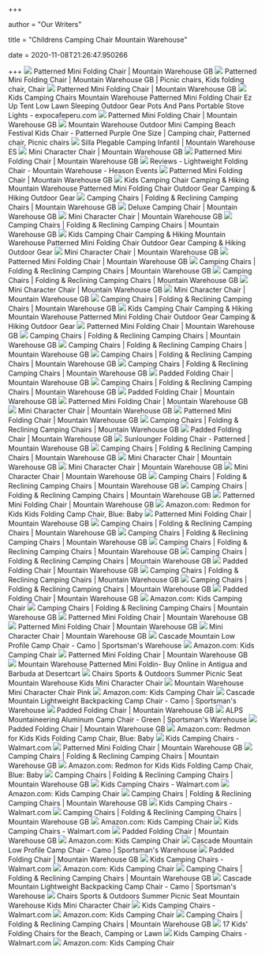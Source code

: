 +++
        
author = "Our Writers"
        
title = "Childrens Camping Chair Mountain Warehouse"
        
date = 2020-11-08T21:26:47.950266
        
+++
[ ![](https://img.cdn.mountainwarehouse.com/product/021747/021747_dbl_mini_chair_-_patterned_har_ss20_1.jpg?w=500)](https://img.cdn.mountainwarehouse.com/product/021747/021747_dbl_mini_chair_-_patterned_har_ss20_1.jpg?w=500) Patterned Mini Folding Chair | Mountain Warehouse GB
[ ![](https://i.pinimg.com/originals/b4/83/a0/b483a0b70cf672af16301aaecfc35845.jpg)](https://i.pinimg.com/originals/b4/83/a0/b483a0b70cf672af16301aaecfc35845.jpg) Patterned Mini Folding Chair | Mountain Warehouse GB | Picnic chairs, Kids  folding chair, Chair
[ ![](https://img.cdn.mountainwarehouse.com/product/021747/021747_dbl_mini_chair_-_patterned_har_ss20_4.jpg)](https://img.cdn.mountainwarehouse.com/product/021747/021747_dbl_mini_chair_-_patterned_har_ss20_4.jpg) Patterned Mini Folding Chair | Mountain Warehouse GB
[ ![](https://www.expocafeperu.com/w/2020/05/kids-camping-chairs-mountain-warehouse-patterned-mini-folding-chair-ez-up-tent-low-lawn-sleeping.jpg)](https://www.expocafeperu.com/w/2020/05/kids-camping-chairs-mountain-warehouse-patterned-mini-folding-chair-ez-up-tent-low-lawn-sleeping.jpg) Kids Camping Chairs Mountain Warehouse Patterned Mini Folding Chair Ez Up  Tent Low Lawn Sleeping Outdoor Gear Pots And Pans Portable Stove Lights -  expocafeperu.com
[ ![](https://img.cdn.mountainwarehouse.com/product/021747/021747_pur_mini_chair_-_patterned_har_ss18_1.jpg)](https://img.cdn.mountainwarehouse.com/product/021747/021747_pur_mini_chair_-_patterned_har_ss18_1.jpg) Patterned Mini Folding Chair | Mountain Warehouse GB
[ ![](https://i.pinimg.com/originals/e1/bb/81/e1bb81eecc730a5a41d8f8d268730028.jpg)](https://i.pinimg.com/originals/e1/bb/81/e1bb81eecc730a5a41d8f8d268730028.jpg) Mountain Warehouse Outdoor Mini Camping Beach Festival Kids Chair -  Patterned Purple One Size | Camping chair, Patterned chair, Picnic chairs
[ ![](https://img.cdn.mountainwarehouse.com/product/021747/021747_dbl_mini_chair_-_patterned_har_ss20_2.jpg)](https://img.cdn.mountainwarehouse.com/product/021747/021747_dbl_mini_chair_-_patterned_har_ss20_2.jpg) Silla Plegable Camping Infantil | Mountain Warehouse ES
[ ![](https://img.cdn.mountainwarehouse.com/product/029957/029957_grn_mini_character_chair_har_ss20_1.jpg?w=500)](https://img.cdn.mountainwarehouse.com/product/029957/029957_grn_mini_character_chair_har_ss20_1.jpg?w=500) Mini Character Chair | Mountain Warehouse GB
[ ![](https://img.cdn.mountainwarehouse.com/product/021747/021747_pur_mini_chair_-_patterned_har_ss18_2.jpg)](https://img.cdn.mountainwarehouse.com/product/021747/021747_pur_mini_chair_-_patterned_har_ss18_2.jpg) Patterned Mini Folding Chair | Mountain Warehouse GB
[ ![](http://www.heason.net/images/srv/calendar/2017%20Reviews/Mountain%20Warehouse%20LIghtweight%20Camping%20Chair.png)](http://www.heason.net/images/srv/calendar/2017%20Reviews/Mountain%20Warehouse%20LIghtweight%20Camping%20Chair.png) Reviews - Lightweight Folding Chair - Mountain Warehouse - Heason Events
[ ![](https://img.cdn.mountainwarehouse.com/product/021747/021747_ora_mini_chair_-_patterned_har_ss19_3.jpg)](https://img.cdn.mountainwarehouse.com/product/021747/021747_ora_mini_chair_-_patterned_har_ss19_3.jpg) Patterned Mini Folding Chair | Mountain Warehouse GB
[ ![](http://img.cdn.mountainwarehouse.com/product/022668/022668_cac_folding_chair_-_patterned_web_har_ss19_1.jpg)](http://img.cdn.mountainwarehouse.com/product/022668/022668_cac_folding_chair_-_patterned_web_har_ss19_1.jpg) Kids Camping Chair Camping & Hiking Mountain Warehouse Patterned Mini Folding  Chair Outdoor Gear Camping & Hiking Outdoor Gear
[ ![](https://img.cdn.mountainwarehouse.com/product/022677/022677_nav_reclining_chair_-_patterned_har_ss20_1.jpg)](https://img.cdn.mountainwarehouse.com/product/022677/022677_nav_reclining_chair_-_patterned_har_ss20_1.jpg) Camping Chairs | Folding & Reclining Camping Chairs | Mountain Warehouse GB
[ ![](https://img.cdn.mountainwarehouse.com/product/022882/022882_nav_deluxe_king_chair_har_ss20_1.jpg?w=450)](https://img.cdn.mountainwarehouse.com/product/022882/022882_nav_deluxe_king_chair_har_ss20_1.jpg?w=450) Deluxe Camping Chair | Mountain Warehouse GB
[ ![](https://img.cdn.mountainwarehouse.com/product/029957/029957_grn_mini_character_chair_har_ss20_2.jpg)](https://img.cdn.mountainwarehouse.com/product/029957/029957_grn_mini_character_chair_har_ss20_2.jpg) Mini Character Chair | Mountain Warehouse GB
[ ![](https://img.cdn.mountainwarehouse.com/product/035638/035638_lgr_garden_rocking_chair_har_ss20_2.jpg)](https://img.cdn.mountainwarehouse.com/product/035638/035638_lgr_garden_rocking_chair_har_ss20_2.jpg) Camping Chairs | Folding & Reclining Camping Chairs | Mountain Warehouse GB
[ ![](https://images-eu.ssl-images-amazon.com/images/I/41nwWegxxgL._AC_US200_.jpg)](https://images-eu.ssl-images-amazon.com/images/I/41nwWegxxgL._AC_US200_.jpg) Kids Camping Chair Camping & Hiking Mountain Warehouse Patterned Mini Folding  Chair Outdoor Gear Camping & Hiking Outdoor Gear
[ ![](https://img.cdn.mountainwarehouse.com/product/029957/029957_tur_mini_character_chair_har_ss20_1.jpg)](https://img.cdn.mountainwarehouse.com/product/029957/029957_tur_mini_character_chair_har_ss20_1.jpg) Mini Character Chair | Mountain Warehouse GB
[ ![](https://img.cdn.mountainwarehouse.com/product/021747/021747_nav_mini_chair_-_patterned_har_ss19_2.jpg)](https://img.cdn.mountainwarehouse.com/product/021747/021747_nav_mini_chair_-_patterned_har_ss19_2.jpg) Patterned Mini Folding Chair | Mountain Warehouse GB
[ ![](https://img.cdn.mountainwarehouse.com/product/022657/022657_str_folding_chair_-_patterned_har_ss20_1.jpg)](https://img.cdn.mountainwarehouse.com/product/022657/022657_str_folding_chair_-_patterned_har_ss20_1.jpg) Camping Chairs | Folding & Reclining Camping Chairs | Mountain Warehouse GB
[ ![](https://img.cdn.mountainwarehouse.com/product/022657/022657_lte_folding_chair_-_patterned_har_ss20_1.jpg)](https://img.cdn.mountainwarehouse.com/product/022657/022657_lte_folding_chair_-_patterned_har_ss20_1.jpg) Camping Chairs | Folding & Reclining Camping Chairs | Mountain Warehouse GB
[ ![](https://img.cdn.mountainwarehouse.com/product/029957/029957_tur_mini_character_chair_har_ss20_5.jpg)](https://img.cdn.mountainwarehouse.com/product/029957/029957_tur_mini_character_chair_har_ss20_5.jpg) Mini Character Chair | Mountain Warehouse GB
[ ![](https://img.cdn.mountainwarehouse.com/product/029957/029957_grn_mini_character_chair_har_ss20_5.jpg)](https://img.cdn.mountainwarehouse.com/product/029957/029957_grn_mini_character_chair_har_ss20_5.jpg) Mini Character Chair | Mountain Warehouse GB
[ ![](https://img.cdn.mountainwarehouse.com/product/030063/030063_red_sunlounger_folding_chair_-_patterned_har_ss20_2.jpg)](https://img.cdn.mountainwarehouse.com/product/030063/030063_red_sunlounger_folding_chair_-_patterned_har_ss20_2.jpg) Camping Chairs | Folding & Reclining Camping Chairs | Mountain Warehouse GB
[ ![](https://images-na.ssl-images-amazon.com/images/I/71oleyzTzzL._AC_UL320_SR214,320_.jpg)](https://images-na.ssl-images-amazon.com/images/I/71oleyzTzzL._AC_UL320_SR214,320_.jpg) Kids Camping Chair Camping & Hiking Mountain Warehouse Patterned Mini Folding  Chair Outdoor Gear Camping & Hiking Outdoor Gear
[ ![](https://img.cdn.mountainwarehouse.com/rs/productimages/021/021747_STR_SRIPE_CHAIR_SS14_1_l.jpg)](https://img.cdn.mountainwarehouse.com/rs/productimages/021/021747_STR_SRIPE_CHAIR_SS14_1_l.jpg) Patterned Mini Folding Chair | Mountain Warehouse GB
[ ![](https://img.cdn.mountainwarehouse.com/product/022673/022673_nav_padded_folding_chair_-_patterned_har_ss20_1.jpg)](https://img.cdn.mountainwarehouse.com/product/022673/022673_nav_padded_folding_chair_-_patterned_har_ss20_1.jpg) Camping Chairs | Folding & Reclining Camping Chairs | Mountain Warehouse GB
[ ![](https://img.cdn.mountainwarehouse.com/product/022677/022677_str_reclining_chair_-_patterned_har_ss20_2.jpg)](https://img.cdn.mountainwarehouse.com/product/022677/022677_str_reclining_chair_-_patterned_har_ss20_2.jpg) Camping Chairs | Folding & Reclining Camping Chairs | Mountain Warehouse GB
[ ![](https://img.cdn.mountainwarehouse.com/product/029950/029950_dgn_folding_soft_padded_armchair_har_ss20_2.jpg)](https://img.cdn.mountainwarehouse.com/product/029950/029950_dgn_folding_soft_padded_armchair_har_ss20_2.jpg) Camping Chairs | Folding & Reclining Camping Chairs | Mountain Warehouse GB
[ ![](https://img.cdn.mountainwarehouse.com/product/022677/022677_kha_reclining_chair_-_patterned_har_ss20_2.jpg)](https://img.cdn.mountainwarehouse.com/product/022677/022677_kha_reclining_chair_-_patterned_har_ss20_2.jpg) Camping Chairs | Folding & Reclining Camping Chairs | Mountain Warehouse GB
[ ![](https://img.cdn.mountainwarehouse.com/product/022673/022673_tur_padded_folding_chair_patterned_har_ss17_1.jpg)](https://img.cdn.mountainwarehouse.com/product/022673/022673_tur_padded_folding_chair_patterned_har_ss17_1.jpg) Padded Folding Chair | Mountain Warehouse GB
[ ![](https://img.cdn.mountainwarehouse.com/product/025183/025183_bla_reclining_chair_-_plain_har_ss20_1.jpg?w=175)](https://img.cdn.mountainwarehouse.com/product/025183/025183_bla_reclining_chair_-_plain_har_ss20_1.jpg?w=175) Camping Chairs | Folding & Reclining Camping Chairs | Mountain Warehouse GB
[ ![](https://img.cdn.mountainwarehouse.com/product/022673/022673_cac_padded_folding_chair_-_patterned_har_ss19_1.jpg)](https://img.cdn.mountainwarehouse.com/product/022673/022673_cac_padded_folding_chair_-_patterned_har_ss19_1.jpg) Padded Folding Chair | Mountain Warehouse GB
[ ![](https://img.cdn.mountainwarehouse.com/product/021747/021747_pin_mini_chair_-_patterned_har_ss20_4.jpg)](https://img.cdn.mountainwarehouse.com/product/021747/021747_pin_mini_chair_-_patterned_har_ss20_4.jpg) Patterned Mini Folding Chair | Mountain Warehouse GB
[ ![](https://img.cdn.mountainwarehouse.com/product/029957/029957_blu_mini_character_chair__har_ss19_2.jpg)](https://img.cdn.mountainwarehouse.com/product/029957/029957_blu_mini_character_chair__har_ss19_2.jpg) Mini Character Chair | Mountain Warehouse GB
[ ![](https://img.cdn.mountainwarehouse.com/product/021747/021747_ora_mini_chair_-_patterned_har_ss19_2.jpg)](https://img.cdn.mountainwarehouse.com/product/021747/021747_ora_mini_chair_-_patterned_har_ss19_2.jpg) Patterned Mini Folding Chair | Mountain Warehouse GB
[ ![](https://img.cdn.mountainwarehouse.com/product/035638/035638_lgr_garden_rocking_chair_har_ss20_1.jpg)](https://img.cdn.mountainwarehouse.com/product/035638/035638_lgr_garden_rocking_chair_har_ss20_1.jpg) Camping Chairs | Folding & Reclining Camping Chairs | Mountain Warehouse GB
[ ![](https://img.cdn.mountainwarehouse.com/product/022673/022673_lim_padded_folding_chair_-_patterned_har_ss18_1.jpg)](https://img.cdn.mountainwarehouse.com/product/022673/022673_lim_padded_folding_chair_-_patterned_har_ss18_1.jpg) Padded Folding Chair | Mountain Warehouse GB
[ ![](https://img.cdn.mountainwarehouse.com/product/030063/030063_red_sunlounger_folding_chair_-_patterned_har_ss20_1.jpg?w=500)](https://img.cdn.mountainwarehouse.com/product/030063/030063_red_sunlounger_folding_chair_-_patterned_har_ss20_1.jpg?w=500) Sunlounger Folding Chair - Patterned | Mountain Warehouse GB
[ ![](https://img.cdn.mountainwarehouse.com/product/022685/022685_bla_directors_chair_fur_ss15_4.jpg)](https://img.cdn.mountainwarehouse.com/product/022685/022685_bla_directors_chair_fur_ss15_4.jpg) Camping Chairs | Folding & Reclining Camping Chairs | Mountain Warehouse GB
[ ![](https://img.cdn.mountainwarehouse.com/product/029957/029957_pin_mini_character_chair__har_ss19_4.jpg)](https://img.cdn.mountainwarehouse.com/product/029957/029957_pin_mini_character_chair__har_ss19_4.jpg) Mini Character Chair | Mountain Warehouse GB
[ ![](https://img.cdn.mountainwarehouse.com/product/029957/029957_tur_mini_character_chair_har_ss20_2.jpg)](https://img.cdn.mountainwarehouse.com/product/029957/029957_tur_mini_character_chair_har_ss20_2.jpg) Mini Character Chair | Mountain Warehouse GB
[ ![](https://img.cdn.mountainwarehouse.com/product/029957/029957_blu_mini_character_chair__har_ss19_4.jpg)](https://img.cdn.mountainwarehouse.com/product/029957/029957_blu_mini_character_chair__har_ss19_4.jpg) Mini Character Chair | Mountain Warehouse GB
[ ![](https://img.cdn.mountainwarehouse.com/product/022657/022657_lte_folding_chair_-_patterned_har_ss20_2.jpg)](https://img.cdn.mountainwarehouse.com/product/022657/022657_lte_folding_chair_-_patterned_har_ss20_2.jpg) Camping Chairs | Folding & Reclining Camping Chairs | Mountain Warehouse GB
[ ![](https://img.cdn.mountainwarehouse.com/product/022657/022657_kha_folding_chair_-_patterned_har_ss20_1.jpg)](https://img.cdn.mountainwarehouse.com/product/022657/022657_kha_folding_chair_-_patterned_har_ss20_1.jpg) Camping Chairs | Folding & Reclining Camping Chairs | Mountain Warehouse GB
[ ![](https://img.cdn.mountainwarehouse.com/product/021747/021747_blu_mini_chair_patterned_har_ss17_3.jpg)](https://img.cdn.mountainwarehouse.com/product/021747/021747_blu_mini_chair_patterned_har_ss17_3.jpg) Patterned Mini Folding Chair | Mountain Warehouse GB
[ ![](https://images-na.ssl-images-amazon.com/images/I/71WMgX32lJL._SL1500_.jpg)](https://images-na.ssl-images-amazon.com/images/I/71WMgX32lJL._SL1500_.jpg) Amazon.com: Redmon for Kids Kids Folding Camp Chair, Blue: Baby
[ ![](https://img.cdn.mountainwarehouse.com/product/021747/021747_pin_mini_chair_-_patterned_har_ss20_1.jpg)](https://img.cdn.mountainwarehouse.com/product/021747/021747_pin_mini_chair_-_patterned_har_ss20_1.jpg) Patterned Mini Folding Chair | Mountain Warehouse GB
[ ![](https://img.cdn.mountainwarehouse.com/product/030059/030059_bla_reclining_chair_table_har_ss19_1.jpg)](https://img.cdn.mountainwarehouse.com/product/030059/030059_bla_reclining_chair_table_har_ss19_1.jpg) Camping Chairs | Folding & Reclining Camping Chairs | Mountain Warehouse GB
[ ![](https://img.cdn.mountainwarehouse.com/product/035646/035646_bla_double_reclining_chair_-_plain_har_ss20_1.jpg)](https://img.cdn.mountainwarehouse.com/product/035646/035646_bla_double_reclining_chair_-_plain_har_ss20_1.jpg) Camping Chairs | Folding & Reclining Camping Chairs | Mountain Warehouse GB
[ ![](https://img.cdn.mountainwarehouse.com/product/025973/025973_bla_lightweight_directors_chair_har_ss18_1.jpg)](https://img.cdn.mountainwarehouse.com/product/025973/025973_bla_lightweight_directors_chair_har_ss18_1.jpg) Camping Chairs | Folding & Reclining Camping Chairs | Mountain Warehouse GB
[ ![](https://img.cdn.mountainwarehouse.com/product/039484/039484_one_vango_pop_chair_har_ss20_1.jpg)](https://img.cdn.mountainwarehouse.com/product/039484/039484_one_vango_pop_chair_har_ss20_1.jpg) Camping Chairs | Folding & Reclining Camping Chairs | Mountain Warehouse GB
[ ![](https://img.cdn.mountainwarehouse.com/product/022673/022673_cac_padded_folding_chair_-_patterned_har_ss19_5.jpg)](https://img.cdn.mountainwarehouse.com/product/022673/022673_cac_padded_folding_chair_-_patterned_har_ss19_5.jpg) Padded Folding Chair | Mountain Warehouse GB
[ ![](https://img.cdn.mountainwarehouse.com/product/030060/030060_nav_sunlounger_folding_chair_har_ss20_2.jpg)](https://img.cdn.mountainwarehouse.com/product/030060/030060_nav_sunlounger_folding_chair_har_ss20_2.jpg) Camping Chairs | Folding & Reclining Camping Chairs | Mountain Warehouse GB
[ ![](https://img.cdn.mountainwarehouse.com/product/039486/039486_one_vango_dune_chair_har_ss20_1.jpg)](https://img.cdn.mountainwarehouse.com/product/039486/039486_one_vango_dune_chair_har_ss20_1.jpg) Camping Chairs | Folding & Reclining Camping Chairs | Mountain Warehouse GB
[ ![](https://img.cdn.mountainwarehouse.com/product/022673/022673_nav_padded_folding_chair_-_patterned_har_ss20_3.jpg)](https://img.cdn.mountainwarehouse.com/product/022673/022673_nav_padded_folding_chair_-_patterned_har_ss20_3.jpg) Padded Folding Chair | Mountain Warehouse GB
[ ![](https://m.media-amazon.com/images/I/717PHi0X1bL._AC_UY218_.jpg)](https://m.media-amazon.com/images/I/717PHi0X1bL._AC_UY218_.jpg) Amazon.com: Kids Camping Chair
[ ![](https://img.cdn.mountainwarehouse.com/product/030060/030060_nav_sunlounger_folding_chair_har_ss20_1.jpg)](https://img.cdn.mountainwarehouse.com/product/030060/030060_nav_sunlounger_folding_chair_har_ss20_1.jpg) Camping Chairs | Folding & Reclining Camping Chairs | Mountain Warehouse GB
[ ![](https://img.cdn.mountainwarehouse.com/product/021747/021747_pin_mini_chair_-_patterned_har_ss20_2.jpg)](https://img.cdn.mountainwarehouse.com/product/021747/021747_pin_mini_chair_-_patterned_har_ss20_2.jpg) Patterned Mini Folding Chair | Mountain Warehouse GB
[ ![](https://img.cdn.mountainwarehouse.com/product/021747/021747_grn_mini_chair_-_patterned_har_ss18_1.jpg)](https://img.cdn.mountainwarehouse.com/product/021747/021747_grn_mini_chair_-_patterned_har_ss18_1.jpg) Patterned Mini Folding Chair | Mountain Warehouse GB
[ ![](https://img.cdn.mountainwarehouse.com/product/029957/029957_pin_mini_character_chair__har_ss19_2.jpg)](https://img.cdn.mountainwarehouse.com/product/029957/029957_pin_mini_character_chair__har_ss19_2.jpg) Mini Character Chair | Mountain Warehouse GB
[ ![](https://www.sportsmans.com/medias/cascade-mountain-low-profile-camp-chair-camo-1536170-1.jpg?context=bWFzdGVyfGltYWdlc3wxNjczODh8aW1hZ2UvanBlZ3xpbWFnZXMvaDI3L2hlMC85Mjg0MDcxOTgxMDg2LmpwZ3xjNzc5NTAzYWFlZjJjZmE4YTAzNDFlMjYyYjg0MmJlODY2MjBkMzRjNzg4NmU0ZmJjODU3YTZlYzZiMDc3MzI5)](https://www.sportsmans.com/medias/cascade-mountain-low-profile-camp-chair-camo-1536170-1.jpg?context=bWFzdGVyfGltYWdlc3wxNjczODh8aW1hZ2UvanBlZ3xpbWFnZXMvaDI3L2hlMC85Mjg0MDcxOTgxMDg2LmpwZ3xjNzc5NTAzYWFlZjJjZmE4YTAzNDFlMjYyYjg0MmJlODY2MjBkMzRjNzg4NmU0ZmJjODU3YTZlYzZiMDc3MzI5) Cascade Mountain Low Profile Camp Chair - Camo | Sportsman's Warehouse
[ ![](https://m.media-amazon.com/images/I/41MBLBa3sZL._SS400_.jpg)](https://m.media-amazon.com/images/I/41MBLBa3sZL._SS400_.jpg) Amazon.com: Kids Camping Chair
[ ![](https://img.cdn.mountainwarehouse.com/product/021747/021747_nav_mini_chair_-_patterned_har_ss19_3.jpg)](https://img.cdn.mountainwarehouse.com/product/021747/021747_nav_mini_chair_-_patterned_har_ss19_3.jpg) Patterned Mini Folding Chair | Mountain Warehouse GB
[ ![](https://m.media-amazon.com/images/I/811ipkF-B6L.jpg)](https://m.media-amazon.com/images/I/811ipkF-B6L.jpg) Mountain Warehouse Patterned Mini Foldin- Buy Online in Antigua and Barbuda  at Desertcart
[ ![](https://images-na.ssl-images-amazon.com/images/I/61YGH2fsUwL._AC_SL1001_.jpg)](https://images-na.ssl-images-amazon.com/images/I/61YGH2fsUwL._AC_SL1001_.jpg) Chairs Sports & Outdoors Summer Picnic Seat Mountain Warehouse Kids Mini  Character Chair
[ ![](https://img.cdn.mountainwarehouse.com/product/029957/029957_pin_mini_character_chair__har_ss19_1.jpg)](https://img.cdn.mountainwarehouse.com/product/029957/029957_pin_mini_character_chair__har_ss19_1.jpg) Mountain Warehouse Mini Character Chair Pink
[ ![](https://m.media-amazon.com/images/I/91A+X+FhqtL._AC_UY218_.jpg)](https://m.media-amazon.com/images/I/91A+X+FhqtL._AC_UY218_.jpg) Amazon.com: Kids Camping Chair
[ ![](https://www.sportsmans.com/medias/cascade-mountain-lightweight-backpacking-camp-chair-camo-1536169-1.jpg?context=bWFzdGVyfGltYWdlc3wxNDgwMzh8aW1hZ2UvanBlZ3xpbWFnZXMvaGRlL2gxZi85Mjg0MDcwODAxNDM4LmpwZ3xhZTM3MDQyZmU4NTE1MzNlMWYwZjlhZGM2ZjVlOWJhMDBiMjcwMzllNDgyNTVmMjczOTNiZjk0Y2U0NDIzMzYy)](https://www.sportsmans.com/medias/cascade-mountain-lightweight-backpacking-camp-chair-camo-1536169-1.jpg?context=bWFzdGVyfGltYWdlc3wxNDgwMzh8aW1hZ2UvanBlZ3xpbWFnZXMvaGRlL2gxZi85Mjg0MDcwODAxNDM4LmpwZ3xhZTM3MDQyZmU4NTE1MzNlMWYwZjlhZGM2ZjVlOWJhMDBiMjcwMzllNDgyNTVmMjczOTNiZjk0Y2U0NDIzMzYy) Cascade Mountain Lightweight Backpacking Camp Chair - Camo | Sportsman's  Warehouse
[ ![](https://img.cdn.mountainwarehouse.com/product/022673/022673_dbl_padded_folding_chair_-_patterned_har_ss19_5.jpg)](https://img.cdn.mountainwarehouse.com/product/022673/022673_dbl_padded_folding_chair_-_patterned_har_ss19_5.jpg) Padded Folding Chair | Mountain Warehouse GB
[ ![](https://www.sportsmans.com/medias/alps-mountaineering-aluminum-camp-chair-1114275-1.jpg?context=bWFzdGVyfGltYWdlc3wxMDg2NzZ8aW1hZ2UvanBlZ3xpbWFnZXMvaGQ0L2gyYS84ODUyNzQwMjQzNDg2LmpwZ3w0NjQ1NDc2MjJkM2EzZGMzYmY3MjhjNzdiYzRiYmFlOWEzNmIzNzY1OWI1ZjliMzM0ODk2Y2YxNDcwY2VhNWNm)](https://www.sportsmans.com/medias/alps-mountaineering-aluminum-camp-chair-1114275-1.jpg?context=bWFzdGVyfGltYWdlc3wxMDg2NzZ8aW1hZ2UvanBlZ3xpbWFnZXMvaGQ0L2gyYS84ODUyNzQwMjQzNDg2LmpwZ3w0NjQ1NDc2MjJkM2EzZGMzYmY3MjhjNzdiYzRiYmFlOWEzNmIzNzY1OWI1ZjliMzM0ODk2Y2YxNDcwY2VhNWNm) ALPS Mountaineering Aluminum Camp Chair - Green | Sportsman's Warehouse
[ ![](https://img.cdn.mountainwarehouse.com/product/022673/022673_dbl_padded_folding_chair_-_patterned_har_ss19_1.jpg)](https://img.cdn.mountainwarehouse.com/product/022673/022673_dbl_padded_folding_chair_-_patterned_har_ss19_1.jpg) Padded Folding Chair | Mountain Warehouse GB
[ ![](https://images-na.ssl-images-amazon.com/images/I/81Fg1%2BJ5f1L._AC_UL320_SR262,320_.jpg)](https://images-na.ssl-images-amazon.com/images/I/81Fg1%2BJ5f1L._AC_UL320_SR262,320_.jpg) Amazon.com: Redmon for Kids Kids Folding Camp Chair, Blue: Baby
[ ![](https://i5.walmartimages.com/asr/0f289ab0-8e8f-4aea-bda7-2ac6368455dd_1.ed1bfc14e9aa6b4da301fb0c6eb276f8.png?odnHeight=200&odnWidth=200&odnBg=ffffff)](https://i5.walmartimages.com/asr/0f289ab0-8e8f-4aea-bda7-2ac6368455dd_1.ed1bfc14e9aa6b4da301fb0c6eb276f8.png?odnHeight=200&odnWidth=200&odnBg=ffffff) Kids Camping Chairs - Walmart.com
[ ![](https://img.cdn.mountainwarehouse.com/rs/productimages/021/021747_STR_SRIPE_CHAIR_SS14_2_l.jpg)](https://img.cdn.mountainwarehouse.com/rs/productimages/021/021747_STR_SRIPE_CHAIR_SS14_2_l.jpg) Patterned Mini Folding Chair | Mountain Warehouse GB
[ ![](https://img.cdn.mountainwarehouse.com/product/022677/022677_lte_reclining_chair_-_patterned_har_ss20_1.jpg)](https://img.cdn.mountainwarehouse.com/product/022677/022677_lte_reclining_chair_-_patterned_har_ss20_1.jpg) Camping Chairs | Folding & Reclining Camping Chairs | Mountain Warehouse GB
[ ![](https://images-na.ssl-images-amazon.com/images/I/91J3-9-ehwL._AC_UL320_SR264,320_.jpg)](https://images-na.ssl-images-amazon.com/images/I/91J3-9-ehwL._AC_UL320_SR264,320_.jpg) Amazon.com: Redmon for Kids Kids Folding Camp Chair, Blue: Baby
[ ![](https://img.cdn.mountainwarehouse.com/product/022677/022677_lte_reclining_chair_-_patterned_har_ss20_2.jpg)](https://img.cdn.mountainwarehouse.com/product/022677/022677_lte_reclining_chair_-_patterned_har_ss20_2.jpg) Camping Chairs | Folding & Reclining Camping Chairs | Mountain Warehouse GB
[ ![](https://i5.walmartimages.com/asr/c7c5c067-0b8b-43eb-9d27-f1688a04a082_1.edc19532793d59aa50adb81b18d49df5.jpeg?odnHeight=200&odnWidth=200&odnBg=ffffff)](https://i5.walmartimages.com/asr/c7c5c067-0b8b-43eb-9d27-f1688a04a082_1.edc19532793d59aa50adb81b18d49df5.jpeg?odnHeight=200&odnWidth=200&odnBg=ffffff) Kids Camping Chairs - Walmart.com
[ ![](https://m.media-amazon.com/images/I/71t2ixi5j1L._AC_UY218_.jpg)](https://m.media-amazon.com/images/I/71t2ixi5j1L._AC_UY218_.jpg) Amazon.com: Kids Camping Chair
[ ![](https://img.cdn.mountainwarehouse.com/product/030058/030058_nav_reclining_chair_with_sun_shade_har_ss19_2.jpg)](https://img.cdn.mountainwarehouse.com/product/030058/030058_nav_reclining_chair_with_sun_shade_har_ss19_2.jpg) Camping Chairs | Folding & Reclining Camping Chairs | Mountain Warehouse GB
[ ![](https://i5.walmartimages.com/asr/38949088-3994-4917-88a9-eb1d450f4fc0_3.33db19578ccbee896242b43f0da15e9a.jpeg?odnHeight=200&odnWidth=200&odnBg=ffffff)](https://i5.walmartimages.com/asr/38949088-3994-4917-88a9-eb1d450f4fc0_3.33db19578ccbee896242b43f0da15e9a.jpeg?odnHeight=200&odnWidth=200&odnBg=ffffff) Kids Camping Chairs - Walmart.com
[ ![](https://img.cdn.mountainwarehouse.com/product/022677/022677_dbl_reclining_chair_-_patterned_har_ss19_1.jpg)](https://img.cdn.mountainwarehouse.com/product/022677/022677_dbl_reclining_chair_-_patterned_har_ss19_1.jpg) Camping Chairs | Folding & Reclining Camping Chairs | Mountain Warehouse GB
[ ![](https://m.media-amazon.com/images/I/81maNNXRVKL._AC_UY218_.jpg)](https://m.media-amazon.com/images/I/81maNNXRVKL._AC_UY218_.jpg) Amazon.com: Kids Camping Chair
[ ![](https://i5.walmartimages.com/asr/e760f5f4-032a-4a3c-b207-16f46f1c2e43.380cb0199c71a6b83e342096249a47f8.jpeg?odnHeight=200&odnWidth=200&odnBg=ffffff)](https://i5.walmartimages.com/asr/e760f5f4-032a-4a3c-b207-16f46f1c2e43.380cb0199c71a6b83e342096249a47f8.jpeg?odnHeight=200&odnWidth=200&odnBg=ffffff) Kids Camping Chairs - Walmart.com
[ ![](https://img.cdn.mountainwarehouse.com/product/022673/022673_cac_padded_folding_chair_-_patterned_har_ss19_4.jpg)](https://img.cdn.mountainwarehouse.com/product/022673/022673_cac_padded_folding_chair_-_patterned_har_ss19_4.jpg) Padded Folding Chair | Mountain Warehouse GB
[ ![](https://m.media-amazon.com/images/I/61hg70zPKjL._AC_UY218_.jpg)](https://m.media-amazon.com/images/I/61hg70zPKjL._AC_UY218_.jpg) Amazon.com: Kids Camping Chair
[ ![](https://www.sportsmans.com/medias/cascade-mountain-low-profile-camp-chair-camo-1536170-3.jpg?context=bWFzdGVyfGltYWdlc3wxNDQ5OTV8aW1hZ2UvanBlZ3xpbWFnZXMvaGZkL2gwZS85Mjg0MDcyNTcwOTEwLmpwZ3wxZWJkYWE2MDhjZmUwMTk2ODhjY2ZhNTc4Mzc0ZmY3YTFmNGRjYWY0YmM2Njg5NzJmMjAwOTE1MzM2NmVkN2Yw)](https://www.sportsmans.com/medias/cascade-mountain-low-profile-camp-chair-camo-1536170-3.jpg?context=bWFzdGVyfGltYWdlc3wxNDQ5OTV8aW1hZ2UvanBlZ3xpbWFnZXMvaGZkL2gwZS85Mjg0MDcyNTcwOTEwLmpwZ3wxZWJkYWE2MDhjZmUwMTk2ODhjY2ZhNTc4Mzc0ZmY3YTFmNGRjYWY0YmM2Njg5NzJmMjAwOTE1MzM2NmVkN2Yw) Cascade Mountain Low Profile Camp Chair - Camo | Sportsman's Warehouse
[ ![](https://img.cdn.mountainwarehouse.com/product/022673/022673_cac_padded_folding_chair_-_patterned_har_ss19_2.jpg)](https://img.cdn.mountainwarehouse.com/product/022673/022673_cac_padded_folding_chair_-_patterned_har_ss19_2.jpg) Padded Folding Chair | Mountain Warehouse GB
[ ![](https://i5.walmartimages.com/asr/d2d40b15-024b-459b-9226-da40e57be3c1.11bc377a0b7b2405ed33348c5d4a3389.jpeg?odnHeight=200&odnWidth=200&odnBg=ffffff)](https://i5.walmartimages.com/asr/d2d40b15-024b-459b-9226-da40e57be3c1.11bc377a0b7b2405ed33348c5d4a3389.jpeg?odnHeight=200&odnWidth=200&odnBg=ffffff) Kids Camping Chairs - Walmart.com
[ ![](https://m.media-amazon.com/images/I/81HT86N1x-L._AC_UY218_.jpg)](https://m.media-amazon.com/images/I/81HT86N1x-L._AC_UY218_.jpg) Amazon.com: Kids Camping Chair
[ ![](https://img.cdn.mountainwarehouse.com/product/039675/039675_bla_outwell_catamarca_arm_chair_lch_pfu_ss20_1.jpg)](https://img.cdn.mountainwarehouse.com/product/039675/039675_bla_outwell_catamarca_arm_chair_lch_pfu_ss20_1.jpg) Camping Chairs | Folding & Reclining Camping Chairs | Mountain Warehouse GB
[ ![](https://www.sportsmans.com/medias/cascade-mountain-lightweight-backpacking-camp-chair-camo-1536169-4.jpg?context=bWFzdGVyfGltYWdlc3wxMzQ2NjV8aW1hZ2UvanBlZ3xpbWFnZXMvaDZiL2g5ZS85Mjg0MDcxMzkxMjYyLmpwZ3xmNDVjNDg3NDgxNWMxZjlmYWViMTBhNjQxZjlmZDIxZjFjOGJkMWE0MjkwYmE0NWMxMTJlYTllNmI3ZGUwYmRh)](https://www.sportsmans.com/medias/cascade-mountain-lightweight-backpacking-camp-chair-camo-1536169-4.jpg?context=bWFzdGVyfGltYWdlc3wxMzQ2NjV8aW1hZ2UvanBlZ3xpbWFnZXMvaDZiL2g5ZS85Mjg0MDcxMzkxMjYyLmpwZ3xmNDVjNDg3NDgxNWMxZjlmYWViMTBhNjQxZjlmZDIxZjFjOGJkMWE0MjkwYmE0NWMxMTJlYTllNmI3ZGUwYmRh) Cascade Mountain Lightweight Backpacking Camp Chair - Camo | Sportsman's  Warehouse
[ ![](https://m.media-amazon.com/images/I/613PmNgC9UL._AC._SR360,460.jpg)](https://m.media-amazon.com/images/I/613PmNgC9UL._AC._SR360,460.jpg) Chairs Sports & Outdoors Summer Picnic Seat Mountain Warehouse Kids Mini  Character Chair
[ ![](https://i5.walmartimages.com/asr/933c0397-d812-43bf-8e0a-59edfecbc8e1.f75537a940f57e6f7f86014cf934e831.jpeg?odnHeight=200&odnWidth=200&odnBg=ffffff)](https://i5.walmartimages.com/asr/933c0397-d812-43bf-8e0a-59edfecbc8e1.f75537a940f57e6f7f86014cf934e831.jpeg?odnHeight=200&odnWidth=200&odnBg=ffffff) Kids Camping Chairs - Walmart.com
[ ![](https://m.media-amazon.com/images/I/51Aql6vro-L._AC_UY218_.jpg)](https://m.media-amazon.com/images/I/51Aql6vro-L._AC_UY218_.jpg) Amazon.com: Kids Camping Chair
[ ![](https://img.cdn.mountainwarehouse.com/product/029950/029950_ora_folding_soft_padded_armchair_har_ss20_2.jpg)](https://img.cdn.mountainwarehouse.com/product/029950/029950_ora_folding_soft_padded_armchair_har_ss20_2.jpg) Camping Chairs | Folding & Reclining Camping Chairs | Mountain Warehouse GB
[ ![](https://images.ctfassets.net/6m9bd13t776q/3tLqCBgqlOlMwjXI3cbkjv/ce4aec4de8227c099e4b88d082812221/12-quest-kids-folding-chairs-750x900.jpg?q=75)](https://images.ctfassets.net/6m9bd13t776q/3tLqCBgqlOlMwjXI3cbkjv/ce4aec4de8227c099e4b88d082812221/12-quest-kids-folding-chairs-750x900.jpg?q=75) 17 Kids' Folding Chairs for the Beach, Camping or Lawn
[ ![](https://i5.walmartimages.com/asr/59b158b3-b661-4054-af3a-7928166a8618.c915f811a8147e17f1dd3d41687d3d11.jpeg?odnHeight=200&odnWidth=200&odnBg=ffffff)](https://i5.walmartimages.com/asr/59b158b3-b661-4054-af3a-7928166a8618.c915f811a8147e17f1dd3d41687d3d11.jpeg?odnHeight=200&odnWidth=200&odnBg=ffffff) Kids Camping Chairs - Walmart.com
[ ![](https://m.media-amazon.com/images/I/71-uJAYvw5L._AC_UY218_.jpg)](https://m.media-amazon.com/images/I/71-uJAYvw5L._AC_UY218_.jpg) Amazon.com: Kids Camping Chair
